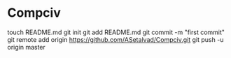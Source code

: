 Compciv
=======
touch README.md
git init
git add README.md
git commit -m "first commit"
git remote add origin https://github.com/ASetalvad/Compciv.git
git push -u origin master
